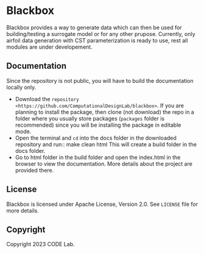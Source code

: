 # Blackbox
Blackbox provides a way to generate data which can then be used for building/testing a surrogate model or for any other prupose.
Currently, only airfoil data generation with CST parameterization is ready to use, rest all modules are under developement.

## Documentation
Since the repository is not public, you will have to build the documentation locally only.

- Download the `repository <https://github.com/ComputationalDesignLab/blackbox>`. 
  If you are planning to install the package, then clone (not download) the repo in a folder 
  where you usually store packages (``packages`` folder is recommended) since you will be installing 
  the package in editable mode.
- Open the terminal and ``cd`` into the docs folder in the downloaded repository and run::
    make clean html
  This will create a build folder in the docs folder.
- Go to html folder in the build folder and open the index.html in the browser to view the documentation.
  More details about the project are provided there.

## License
Blackbox is licensed under Apache License, Version 2.0. See `LICENSE` file for more details. 

## Copyright
Copyright 2023 CODE Lab.

